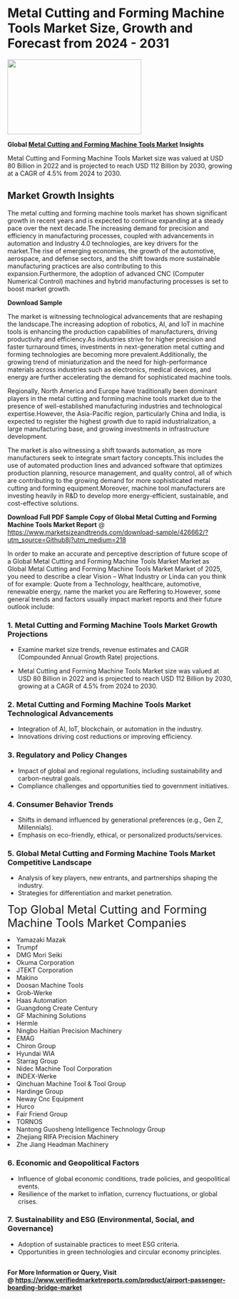 <H1>Metal Cutting and Forming Machine Tools Market Size, Growth and Forecast from 2024 - 2031</H1><img class="aligncenter size-medium wp-image-584254" src="https://thirdeyenews.in/wp-content/uploads/2024/09/Global-Market-Research-300x168.jpeg" alt="" width="300" height="168" /><p><strong>Global&nbsp;<a href="https://www.marketsizeandtrends.com/download-sample/426662/?utm_source=Github8j?utm_medium=218">Metal Cutting and Forming Machine Tools Market</a> Insights</strong></p><p>Metal Cutting and Forming Machine Tools Market size was valued at USD 80 Billion in 2022 and is projected to reach USD 112 Billion by 2030, growing at a CAGR of 4.5% from 2024 to 2030.</p><p><h2>Market Growth Insights</h2> <p>The metal cutting and forming machine tools market has shown significant growth in recent years and is expected to continue expanding at a steady pace over the next decade.The increasing demand for precision and efficiency in manufacturing processes, coupled with advancements in automation and Industry 4.0 technologies, are key drivers for the market.The rise of emerging economies, the growth of the automotive, aerospace, and defense sectors, and the shift towards more sustainable manufacturing practices are also contributing to this expansion.Furthermore, the adoption of advanced CNC (Computer Numerical Control) machines and hybrid manufacturing processes is set to boost market growth.</p> <p><strong>Download Sample</strong></p> <p>The market is witnessing technological advancements that are reshaping the landscape.The increasing adoption of robotics, AI, and IoT in machine tools is enhancing the production capabilities of manufacturers, driving productivity and efficiency.As industries strive for higher precision and faster turnaround times, investments in next-generation metal cutting and forming technologies are becoming more prevalent.Additionally, the growing trend of miniaturization and the need for high-performance materials across industries such as electronics, medical devices, and energy are further accelerating the demand for sophisticated machine tools.</p> <p>Regionally, North America and Europe have traditionally been dominant players in the metal cutting and forming machine tools market due to the presence of well-established manufacturing industries and technological expertise.However, the Asia-Pacific region, particularly China and India, is expected to register the highest growth due to rapid industrialization, a large manufacturing base, and growing investments in infrastructure development.</p> <p>The market is also witnessing a shift towards automation, as more manufacturers seek to integrate smart factory concepts.This includes the use of automated production lines and advanced software that optimizes production planning, resource management, and quality control, all of which are contributing to the growing demand for more sophisticated metal cutting and forming equipment.Moreover, machine tool manufacturers are investing heavily in R&D to develop more energy-efficient, sustainable, and cost-effective solutions.</p> <p><span class=""><strong>Download Full PDF Sample Copy of Global Metal Cutting and Forming Machine Tools Market Report</strong> @ <a href="https://www.marketsizeandtrends.com/download-sample/426662/?utm_source=Github8j?utm_medium=218" target="_blank">https://www.marketsizeandtrends.com/download-sample/426662/?utm_source=Github8j?utm_medium=218</a></span></p><p>In order to make an accurate and perceptive description of future scope of a Global&nbsp;Metal Cutting and Forming Machine Tools Market Market as Global&nbsp;Metal Cutting and Forming Machine Tools Market Market of 2025, you need to describe a clear Vision &ndash; What Industry or Linda can you think of for example: Quote from a Technology, healthcare, automotive, renewable energy, name the market you are Reffering to.However, some general trends and factors usually impact market reports and their future outlook include:</p><h3>1.&nbsp;<strong>Metal Cutting and Forming Machine Tools Market Growth Projections</strong></h3><ul><li>Examine market size trends, revenue estimates and CAGR (Compounded Annual Growth Rate) projections.</li><li><p>Metal Cutting and Forming Machine Tools Market size was valued at USD 80 Billion in 2022 and is projected to reach USD 112 Billion by 2030, growing at a CAGR of 4.5% from 2024 to 2030.</p></li></ul><h3>2.&nbsp;<strong>Metal Cutting and Forming Machine Tools Market Technological Advancements</strong></h3><ul><li>Integration of AI, IoT, blockchain, or automation in the industry.</li><li>Innovations driving cost reductions or improving efficiency.</li></ul><h3>3.&nbsp;<strong>Regulatory and Policy Changes</strong></h3><ul><li>Impact of global and regional regulations, including sustainability and carbon-neutral goals.</li><li>Compliance challenges and opportunities tied to government initiatives.</li></ul><h3>4.&nbsp;<strong>Consumer Behavior Trends</strong></h3><ul><li>Shifts in demand influenced by generational preferences (e.g., Gen Z, Millennials).</li><li>Emphasis on eco-friendly, ethical, or personalized products/services.</li></ul><h3>5.&nbsp;<strong>Global Metal Cutting and Forming Machine Tools Market Competitive Landscape</strong></h3><ul><li>Analysis of key players, new entrants, and partnerships shaping the industry.</li><li>Strategies for differentiation and market penetration.</li></ul><p data-pm-slice="1 1 []"><span style="color: inherit; font-family: inherit; font-size: 25px;">Top Global Metal Cutting and Forming Machine Tools Market Companies</span></p><div class="" data-test-id=""><p><li>Yamazaki Mazak</li><li> Trumpf</li><li> DMG Mori Seiki</li><li> Okuma Corporation</li><li> JTEKT Corporation</li><li> Makino</li><li> Doosan Machine Tools</li><li> Grob-Werke</li><li> Haas Automation</li><li> Guangdong Create Century</li><li> GF Machining Solutions</li><li> Hermle</li><li> Ningbo Haitian Precision Machinery</li><li> EMAG</li><li> Chiron Group</li><li> Hyundai WIA</li><li> Starrag Group</li><li> Nidec Machine Tool Corporation</li><li> INDEX-Werke</li><li> Qinchuan Machine Tool & Tool Group</li><li> Hardinge Group</li><li> Neway Cnc Equipment</li><li> Hurco</li><li> Fair Friend Group</li><li> TORNOS</li><li> Nantong Guosheng Intelligence Technology Group</li><li> Zhejiang RIFA Precision Machinery</li><li> Zhe Jiang Headman Machinery</li></p></div><h3>6.&nbsp;<strong>Economic and Geopolitical Factors</strong></h3><ul><li>Influence of global economic conditions, trade policies, and geopolitical events.</li><li>Resilience of the market to inflation, currency fluctuations, or global crises.</li></ul><h3>7.&nbsp;<strong>Sustainability and ESG (Environmental, Social, and Governance)</strong></h3><ul><li>Adoption of sustainable practices to meet ESG criteria.</li><li>Opportunities in green technologies and circular economy principles.</li></ul><h2><strong style="font-size: 14px;">For More Information or Query, Visit @&nbsp;</strong><a style="background-color: #ffffff; font-size: 14px;" href="https://www.marketsizeandtrends.com/report/metal-cutting-and-forming-machine-tools-market/" target="_blank">https://www.verifiedmarketreports.com/product/airport-passenger-boarding-bridge-market</a></h2>